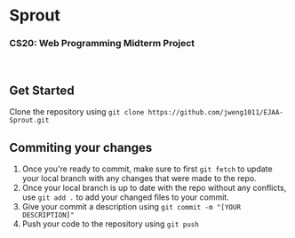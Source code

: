 # Sprout
### CS20: Web Programming Midterm Project
<br/>

## Get Started
Clone the repository using `git clone https://github.com/jweng1011/EJAA-Sprout.git`
<br />

## Commiting your changes
1. Once you're ready to commit, make sure to first `git fetch` to update your local branch with any changes that were made to the repo.
2. Once your local branch is up to date with the repo without any conflicts, use `git add .` to add your changed files to your commit.
3. Give your commit a description using `git commit -m "[YOUR DESCRIPTION]"`
4. Push your code to the repository using `git push`
